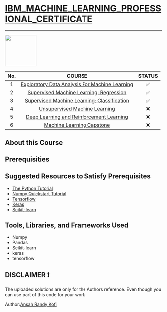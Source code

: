 # [IBM_MACHINE_LEARNING_PROFESSIONAL_CERTIFICATE](https://www.coursera.org/professional-certificates/ibm-machine-learning)

****
<img height="100" src="https://user-images.githubusercontent.com/67054356/132362689-31859a26-5d52-4eff-a4c4-ee6a8fd2f16c.png">


|No.|COURSE|STATUS|
|:--:|:---------------------------------------------------:| :-----:|
|1|[Exploratory Data Analysis For Machine  Learning](https://www.coursera.org/learn/ibm-exploratory-data-analysis-for-machine-learning?specialization=ibm-machine-learning) |✅|
|2|[Supervised Machine Learning: Regression](https://www.coursera.org/learn/supervised-machine-learning-regression?specialization=ibm-machine-learning)|✅|
|3|[Supervised Machine Learning: Classification](https://www.coursera.org/learn/supervised-machine-learning-classification?specialization=ibm-machine-learning)|✅|
|4|[Unsupervised Machine Learning](https://www.coursera.org/learn/ibm-unsupervised-machine-learning?specialization=ibm-machine-learning)|❌|
|5|[Deep Learning and Reinforcement Learning](https://www.coursera.org/learn/deep-learning-reinforcement-learning?specialization=ibm-machine-learning)|❌|
|6|[Machine Learning Capstone](https://www.coursera.org/learn/machine-learning-capstone?specialization=ibm-machine-learning)|❌|


## About this Course
## Prerequisities


## Suggested Resources to Satisfy Prerequisites
* [The Python Tutorial](https://docs.python.org/3/tutorial/)
* [Numpy Quickstart Tutorial](https://numpy.org/doc/stable/user/quickstart.html)
* [Tensorflow]()
* [Keras]()
* [Scikit-learn]()

## Tools, Libraries, and Frameworks Used
* Numpy
* Pandas
* Scikit-learn
* keras
* tensorflow

## DISCLAIMER ❗️
The uploaded solutions are only for the Authors reference. Even though you can use part of this code for your work




Author:[Ansah Randy Kofi](https://www.linkedin.com/in/randy-kofi-ansah)
